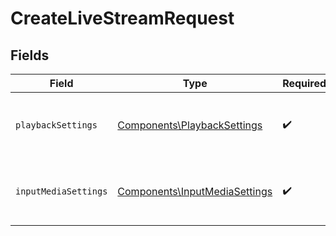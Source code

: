 # CreateLiveStreamRequest


## Fields

| Field                                                                          | Type                                                                           | Required                                                                       | Description                                                                    |
| ------------------------------------------------------------------------------ | ------------------------------------------------------------------------------ | ------------------------------------------------------------------------------ | ------------------------------------------------------------------------------ |
| `playbackSettings`                                                             | [Components\PlaybackSettings](../../Models/Components/PlaybackSettings.md)     | :heavy_check_mark:                                                             | Displays the result of the playback settings.                                  |
| `inputMediaSettings`                                                           | [Components\InputMediaSettings](../../Models/Components/InputMediaSettings.md) | :heavy_check_mark:                                                             | Displays the result of the input Media settings.                               |